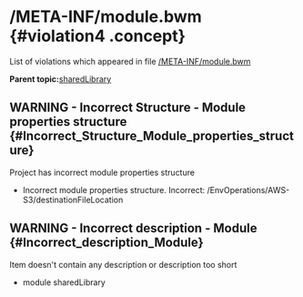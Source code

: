 # /META-INF/module.bwm {#violation4 .concept}

List of violations which appeared in file [/META-INF/module.bwm](../../../projects/sharedLibrary/META-INF/module.bwm.md)

**Parent topic:**[sharedLibrary](../../../qa/projects/sharedLibrary.md)

## WARNING - Incorrect Structure - Module properties structure {#Incorrect_Structure_Module_properties_structure}

Project has incorrect module properties structure

-   Incorrect module properties structure. Incorrect: /EnvOperations/AWS-S3/destinationFileLocation

## WARNING - Incorrect description - Module {#Incorrect_description_Module}

Item doesn't contain any description or description too short

-   module sharedLibrary

